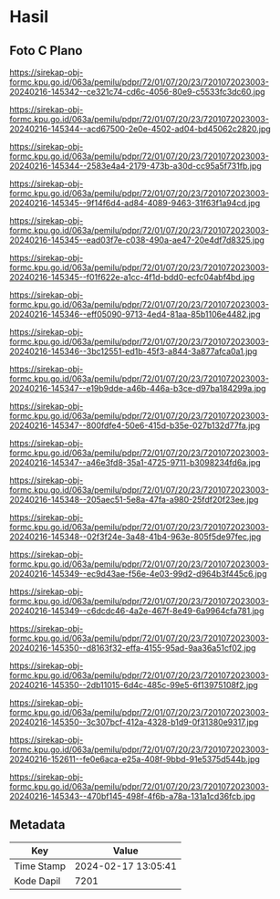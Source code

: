 # Hasil

## Foto C Plano

https://sirekap-obj-formc.kpu.go.id/063a/pemilu/pdpr/72/01/07/20/23/7201072023003-20240216-145342--ce321c74-cd6c-4056-80e9-c5533fc3dc60.jpg

https://sirekap-obj-formc.kpu.go.id/063a/pemilu/pdpr/72/01/07/20/23/7201072023003-20240216-145344--acd67500-2e0e-4502-ad04-bd45062c2820.jpg

https://sirekap-obj-formc.kpu.go.id/063a/pemilu/pdpr/72/01/07/20/23/7201072023003-20240216-145344--2583e4a4-2179-473b-a30d-cc95a5f731fb.jpg

https://sirekap-obj-formc.kpu.go.id/063a/pemilu/pdpr/72/01/07/20/23/7201072023003-20240216-145345--9f14f6d4-ad84-4089-9463-31f63f1a94cd.jpg

https://sirekap-obj-formc.kpu.go.id/063a/pemilu/pdpr/72/01/07/20/23/7201072023003-20240216-145345--ead03f7e-c038-490a-ae47-20e4df7d8325.jpg

https://sirekap-obj-formc.kpu.go.id/063a/pemilu/pdpr/72/01/07/20/23/7201072023003-20240216-145345--f01f622e-a1cc-4f1d-bdd0-ecfc04abf4bd.jpg

https://sirekap-obj-formc.kpu.go.id/063a/pemilu/pdpr/72/01/07/20/23/7201072023003-20240216-145346--eff05090-9713-4ed4-81aa-85b1106e4482.jpg

https://sirekap-obj-formc.kpu.go.id/063a/pemilu/pdpr/72/01/07/20/23/7201072023003-20240216-145346--3bc12551-ed1b-45f3-a844-3a877afca0a1.jpg

https://sirekap-obj-formc.kpu.go.id/063a/pemilu/pdpr/72/01/07/20/23/7201072023003-20240216-145347--e19b9dde-a46b-446a-b3ce-d97ba184299a.jpg

https://sirekap-obj-formc.kpu.go.id/063a/pemilu/pdpr/72/01/07/20/23/7201072023003-20240216-145347--800fdfe4-50e6-415d-b35e-027b132d77fa.jpg

https://sirekap-obj-formc.kpu.go.id/063a/pemilu/pdpr/72/01/07/20/23/7201072023003-20240216-145347--a46e3fd8-35a1-4725-9711-b3098234fd6a.jpg

https://sirekap-obj-formc.kpu.go.id/063a/pemilu/pdpr/72/01/07/20/23/7201072023003-20240216-145348--205aec51-5e8a-47fa-a980-25fdf20f23ee.jpg

https://sirekap-obj-formc.kpu.go.id/063a/pemilu/pdpr/72/01/07/20/23/7201072023003-20240216-145348--02f3f24e-3a48-41b4-963e-805f5de97fec.jpg

https://sirekap-obj-formc.kpu.go.id/063a/pemilu/pdpr/72/01/07/20/23/7201072023003-20240216-145349--ec9d43ae-f56e-4e03-99d2-d964b3f445c6.jpg

https://sirekap-obj-formc.kpu.go.id/063a/pemilu/pdpr/72/01/07/20/23/7201072023003-20240216-145349--c6dcdc46-4a2e-467f-8e49-6a9964cfa781.jpg

https://sirekap-obj-formc.kpu.go.id/063a/pemilu/pdpr/72/01/07/20/23/7201072023003-20240216-145350--d8163f32-effa-4155-95ad-9aa36a51cf02.jpg

https://sirekap-obj-formc.kpu.go.id/063a/pemilu/pdpr/72/01/07/20/23/7201072023003-20240216-145350--2db11015-6d4c-485c-99e5-6f13975108f2.jpg

https://sirekap-obj-formc.kpu.go.id/063a/pemilu/pdpr/72/01/07/20/23/7201072023003-20240216-145350--3c307bcf-412a-4328-b1d9-0f31380e9317.jpg

https://sirekap-obj-formc.kpu.go.id/063a/pemilu/pdpr/72/01/07/20/23/7201072023003-20240216-152611--fe0e6aca-e25a-408f-9bbd-91e5375d544b.jpg

https://sirekap-obj-formc.kpu.go.id/063a/pemilu/pdpr/72/01/07/20/23/7201072023003-20240216-145343--470bf145-498f-4f6b-a78a-131a1cd36fcb.jpg


## Metadata

| Key        | Value               |
| ---------- | ------------------- |
| Time Stamp | 2024-02-17 13:05:41 |
| Kode Dapil | 7201                |



